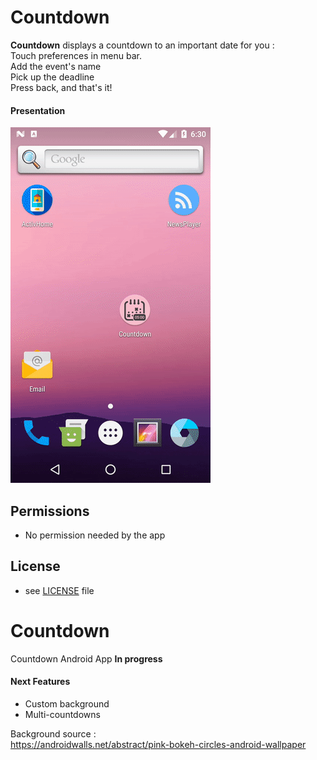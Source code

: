 Countdown
======
**Countdown** displays a countdown to an important date for you :
<br>
Touch preferences in menu bar.
<br>
Add the event's name
<br>
Pick up the deadline
<br>
Press back, and that's it!
<br>

#### Presentation
![Presentation Android](https://github.com/sldevand/Countdown/blob/master/resources/presentation.gif)


## Permissions
* No permission needed by the app

## License 
* see [LICENSE](https://github.com/sldevand/Countdown/blob/master/LICENSE.md) file

# Countdown
Countdown Android App
<strong>In progress</strong>


<h4>Next Features</h4>
<ul>
  <li>Custom background</li>
  <li>Multi-countdowns</li>
</ul>

Background source :
<br>
<a href="https://androidwalls.net/abstract/pink-bokeh-circles-android-wallpaper">https://androidwalls.net/abstract/pink-bokeh-circles-android-wallpaper</a>



